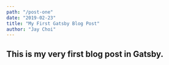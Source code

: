```yaml
---
path: "/post-one"
date: "2019-02-23"
title: "My First Gatsby Blog Post"
author: "Jay Choi"
---
```


## This is my very first blog post in Gatsby.
